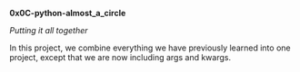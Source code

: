 **0x0C-python-almost_a_circle**

*Putting it all together*

In this project, we combine everything we
have previously learned into one project,
except that we are now including args and
kwargs.
